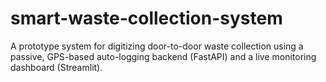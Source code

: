 # smart-waste-collection-system
A prototype system for digitizing door-to-door waste collection using a passive, GPS-based auto-logging backend (FastAPI) and a live monitoring dashboard (Streamlit).
